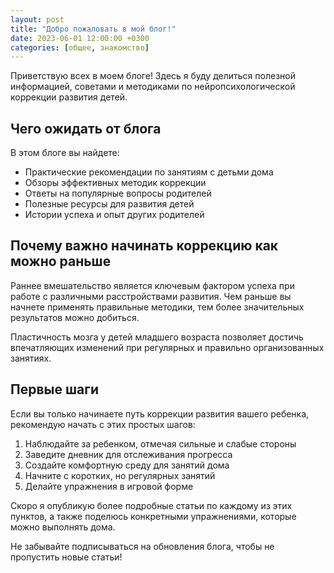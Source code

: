 ```yaml
---
layout: post
title: "Добро пожаловать в мой блог!"
date: 2023-06-01 12:00:00 +0300
categories: [общее, знакомство]
---
```


Приветствую всех в моем блоге! Здесь я буду делиться полезной информацией, советами и методиками по нейропсихологической коррекции развития детей.

## Чего ожидать от блога

В этом блоге вы найдете:

- Практические рекомендации по занятиям с детьми дома
- Обзоры эффективных методик коррекции
- Ответы на популярные вопросы родителей
- Полезные ресурсы для развития детей
- Истории успеха и опыт других родителей

## Почему важно начинать коррекцию как можно раньше

Раннее вмешательство является ключевым фактором успеха при работе с различными расстройствами развития. Чем раньше вы начнете применять правильные методики, тем более значительных результатов можно добиться.

Пластичность мозга у детей младшего возраста позволяет достичь впечатляющих изменений при регулярных и правильно организованных занятиях.

## Первые шаги

Если вы только начинаете путь коррекции развития вашего ребенка, рекомендую начать с этих простых шагов:

1. Наблюдайте за ребенком, отмечая сильные и слабые стороны
2. Заведите дневник для отслеживания прогресса
3. Создайте комфортную среду для занятий дома
4. Начните с коротких, но регулярных занятий
5. Делайте упражнения в игровой форме

Скоро я опубликую более подробные статьи по каждому из этих пунктов, а также поделюсь конкретными упражнениями, которые можно выполнять дома.

Не забывайте подписываться на обновления блога, чтобы не пропустить новые статьи! 